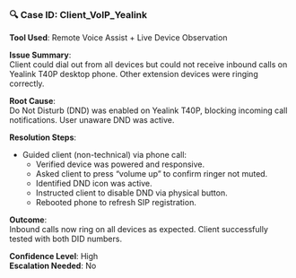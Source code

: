 ### 🔍 Case ID: Client_VoIP_Yealink

**Tool Used**: Remote Voice Assist + Live Device Observation

**Issue Summary**:  
Client could dial out from all devices but could not receive inbound calls on Yealink T40P desktop phone. Other extension devices were ringing correctly.

**Root Cause**:  
Do Not Disturb (DND) was enabled on Yealink T40P, blocking incoming call notifications. User unaware DND was active.

**Resolution Steps**:
- Guided client (non-technical) via phone call:
  - Verified device was powered and responsive.
  - Asked client to press “volume up” to confirm ringer not muted.
  - Identified DND icon was active.
  - Instructed client to disable DND via physical button.
  - Rebooted phone to refresh SIP registration.

**Outcome**:  
Inbound calls now ring on all devices as expected. Client successfully tested with both DID numbers.

**Confidence Level**: High  
**Escalation Needed**: No


